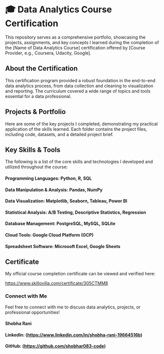 # 🎓 Data Analytics Course Certification
This repository serves as a comprehensive portfolio, showcasing the projects, assignments, and key concepts I learned during the completion of the [Name of Data Analytics Course] certification offered by [Course Provider, e.g., Coursera, Udacity, Google].

## About the Certification
This certification program provided a robust foundation in the end-to-end data analytics process, from data collection and cleaning to visualization and reporting. The curriculum covered a wide range of topics and tools essential for a data professional.

## Projects & Portfolio
Here are some of the key projects I completed, demonstrating my practical application of the skills learned. Each folder contains the project files, including code, datasets, and a detailed project brief.

## Key Skills & Tools
The following is a list of the core skills and technologies I developed and utilized throughout the course:

#### Programming Languages: Python, R, SQL

#### Data Manipulation & Analysis: Pandas, NumPy

#### Data Visualization: Matplotlib, Seaborn, Tableau, Power BI

#### Statistical Analysis: A/B Testing, Descriptive Statistics, Regression

#### Database Management: PostgreSQL, MySQL, SQLite

#### Cloud Tools: Google Cloud Platform (GCP)

#### Spreadsheet Software: Microsoft Excel, Google Sheets

## Certificate
My official course completion certificate can be viewed and verified here:

https://www.skillovilla.com/certificate/305CTMM8

### Connect with Me
Feel free to connect with me to discuss data analytics, projects, or professional opportunities!

#### Shobha Rani 

#### LinkedIn: (https://www.linkedin.com/in/shobha-rani-19664516b)

#### GitHub: (https://github.com/shobhar083-code)

